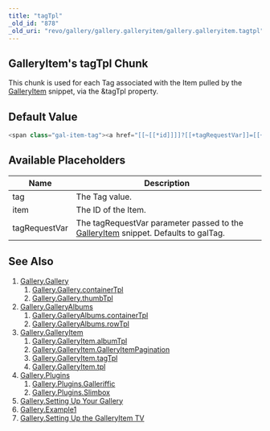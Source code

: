 ```yaml
---
title: "tagTpl"
_old_id: "878"
_old_uri: "revo/gallery/gallery.galleryitem/gallery.galleryitem.tagtpl"
---
```


## GalleryItem's tagTpl Chunk

This chunk is used for each Tag associated with the Item pulled by the [GalleryItem](extras/gallery/gallery.galleryitem "Gallery.GalleryItem") snippet, via the &tagTpl property.

## Default Value

``` php
<span class="gal-item-tag"><a href="[[~[[*id]]]]?[[+tagRequestVar]]=[[+tag]]">[[+tag]]</a></span>
```

## Available Placeholders

| Name          | Description                                                                                                                                    |
| ------------- | ---------------------------------------------------------------------------------------------------------------------------------------------- |
| tag           | The Tag value.                                                                                                                                 |
| item          | The ID of the Item.                                                                                                                            |
| tagRequestVar | The tagRequestVar parameter passed to the [GalleryItem](extras/gallery/gallery.galleryitem "Gallery.GalleryItem") snippet. Defaults to galTag. |

## See Also

1. [Gallery.Gallery](extras/gallery/gallery/index)
    1. [Gallery.Gallery.containerTpl](extras/gallery/gallery/containertpl)
    2. [Gallery.Gallery.thumbTpl](extras/gallery/gallery/thumbtpl)
2. [Gallery.GalleryAlbums](extras/gallery/gallery.galleryalbums)
    1. [Gallery.GalleryAlbums.containerTpl](extras/gallery/gallery.galleryalbums/containertpl)
    2. [Gallery.GalleryAlbums.rowTpl](extras/gallery/gallery.galleryalbums/rowtpl)
3. [Gallery.GalleryItem](extras/gallery/gallery.galleryitem)
    1. [Gallery.GalleryItem.albumTpl](extras/gallery/gallery.galleryitem/albumtpl)
    2. [Gallery.GalleryItem.GalleryItemPagination](extras/gallery/gallery.galleryitem/galleryitempagination)
    3. [Gallery.GalleryItem.tagTpl](extras/gallery/gallery.galleryitem/tagtpl)
    4. [Gallery.GalleryItem.tpl](extras/gallery/gallery.galleryitem/tpl)
4. [Gallery.Plugins](extras/gallery/gallery.plugins)
    1. [Gallery.Plugins.Galleriffic](extras/gallery/gallery.plugins/galleriffic)
    2. [Gallery.Plugins.Slimbox](extras/gallery/gallery.plugins/slimbox)
5. [Gallery.Setting Up Your Gallery](extras/gallery/gallery.setting-up-your-gallery)
6. [Gallery.Example1](extras/gallery/gallery.example1)
7. [Gallery.Setting Up the GalleryItem TV](extras/gallery/gallery.setting-up-the-galleryitem-tv)
